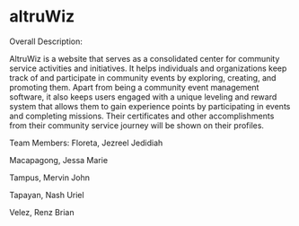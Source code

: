 # altruWiz

Overall Description:

AltruWiz is a website that serves as a consolidated center for community service activities and initiatives. It helps individuals and organizations keep track of and participate in community events by exploring, creating, and promoting them. Apart from being a community event management software, it also keeps users engaged with a unique leveling and reward system that allows them to gain experience points by participating in events and completing missions. Their certificates and other accomplishments from their community service journey will be shown on their profiles.

Team Members:
Floreta, Jezreel Jedidiah 

Macapagong, Jessa Marie 

Tampus, Mervin John 

Tapayan, Nash Uriel

Velez, Renz Brian
